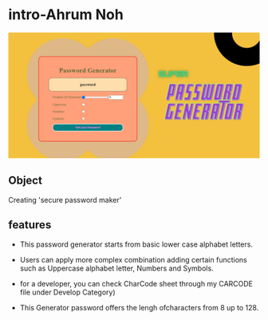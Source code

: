 # intro-Ahrum Noh
![image!](https://github.com/ahrumnoh/PasswordGenerator/blob/main/Develop/image/lo.jpg?raw=true)



## Object

Creating 'secure password maker'



## features

* This password generator starts from basic lower case alphabet letters.

* Users can apply more complex combination adding certain functions such as Uppercase alphabet letter, Numbers and Symbols.

* for a developer, you can check CharCode sheet through my CARCODE file under Develop Category)

* This Generator password offers the lengh ofcharacters from 8 up to 128.
